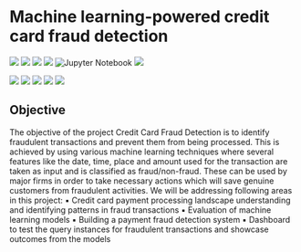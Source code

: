 
# Machine learning-powered credit card fraud detection

[![](https://img.shields.io/badge/Python-00b48a?style=for-the-badge&logo=python&logoColor=blue)](https://www.python.org) 
[![](https://img.shields.io/badge/SciPy-654FF0?style=for-the-badge&logo=SciPy&logoColor=white)](https://www.scipy.org)
[![](https://img.shields.io/badge/Numpy-777BB4?style=for-the-badge&logo=numpy&logoColor=white)](https://numpy.org) 
[![](https://img.shields.io/badge/Pandas-2C2D72?style=for-the-badge&logo=pandas&logoColor=white)](https://pandas.pydata.org)
![Jupyter Notebook](https://img.shields.io/badge/jupyter-%23FA0F00.svg?style=for-the-badge&logo=jupyter&logoColor=orange)
[![](https://img.shields.io/badge/Anaconda-342B029.svg?&style=for-the-badge&logo=anaconda&logoColor=white)](https://www.anaconda.com)

[![](https://img.shields.io/badge/Model-Logistic_Regression-blue?style=for-the-badge&logo=python&logoColor=blue)](https://scikit-learn.org/stable/modules/generated/sklearn.linear_model.LogisticRegression.html) 
[![](https://img.shields.io/badge/Model-SVM-blue?style=for-the-badge&logo=python&logoColor=blue)](https://scikit-learn.org/stable/modules/svm.html) 
[![](https://img.shields.io/badge/Model-Ensemble-blue?style=for-the-badge&logo=python&logoColor=blue)](https://scikit-learn.org/stable/modules/ensemble.html) 
[![](https://img.shields.io/badge/Model-KNN-blue?style=for-the-badge&logo=python&logoColor=blue)](https://scikit-learn.org/stable/modules/generated/sklearn.neighbors.KNeighborsClassifier.html)
[![](https://img.shields.io/badge/Model-Naive_Bayes-blue?style=for-the-badge&logo=python&logoColor=blue)](https://scikit-learn.org/stable/modules/generated/sklearn.naive_bayes.GaussianNB.html)


## Objective
The objective of the project Credit Card Fraud Detection is to identify fraudulent transactions and prevent them from being processed. This is achieved by using various machine learning techniques where several features like the date, time, place and amount used for the transaction are taken as input and is classified as fraud/non-fraud. These can be used by major firms in order to take necessary actions which will save genuine customers from fraudulent activities. We will be addressing following areas in this project:
▪ Credit card payment processing landscape understanding and identifying patterns in fraud transactions
▪ Evaluation of machine learning models
▪ Building a payment fraud detection system
▪ Dashboard to test the query instances for fraudulent transactions and showcase outcomes from the models

